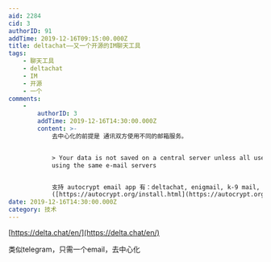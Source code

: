```yaml
---
aid: 2284
cid: 3
authorID: 91
addTime: 2019-12-16T09:15:00.000Z
title: deltachat——又一个开源的IM聊天工具
tags:
    - 聊天工具
    - deltachat
    - IM
    - 开源
    - 一个
comments:
    -
        authorID: 3
        addTime: 2019-12-16T14:30:00.000Z
        content: >-
            去中心化的前提是 通讯双方使用不同的邮箱服务。


            > Your data is not saved on a central server unless all users are
            using the same e-mail servers


            支持 autocrypt email app 有：deltachat, enigmail, k-9 mail, mailpile
            ([https://autocrypt.org/install.html](https://autocrypt.org/install.html))
date: 2019-12-16T14:30:00.000Z
category: 技术
---
```


[https://delta.chat/en/](https://delta.chat/en/)

类似telegram，只需一个email，去中心化
